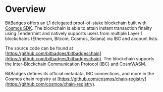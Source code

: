 # Overview

BitBadges offers an L1 delegated proof-of-stake blockchain built with [Cosmos SDK](https://docs.cosmos.network/main). The blockchain is able to attain instant transaction finality using Tendermint and natively supports users from multiple Layer 1 blockchains (Ethereum, Bitcoin, Cosmos, Solana) via IBC and account lists.

The source code can be found at [https://github.com/bitbadges/bitbadgeschain](https://github.com/bitbadges/bitbadgeschain). The blockchain supports the Inter-Blockchain Communication Protocol (IBC) and CosmWASM.

BitBadges defines its official metadata, IBC connections, and more in the Cosmos chain registry at  [https://github.com/cosmos/chain-registry](https://github.com/cosmos/chain-registry).
